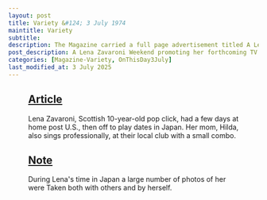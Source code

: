 ```yaml
---
layout: post
title: Variety &#124; 3 July 1974
maintitle: Variety
subtitle:
description: The Magazine carried a full page advertisement titled A Lena Zavaroni Weekend promoting her forthcoming TV appearances on Wonderama, the Merv Griffin Show and the Mike Douglas Show. Along with three black and white photos of Lena during her US tour.
post_description: A Lena Zavaroni Weekend promoting her forthcoming TV appearances on Wonderama, the Merv Griffin Show and the Mike Douglas Show. 
categories: [Magazine-Variety, OnThisDay3July]
last_modified_at: 3 July 2025
---
```


<figure class="fig3">
<div class="CardLayout">
<div class="CardItem">
<h2 id="infobox1" class="infobox"><a href="#infobox1">Article</a></h2>
<div class="CardItem split">
<p>Lena Zavaroni, Scottish 10-year-old pop click, had a few days at home post U.S., then off to play dates in Japan. Her mom, Hilda, also sings professionally, at their local club with a small combo.</p>
</div></div></div>
</figure>

<figure class="fig3">
<div class="CardLayout">
<div class="CardItem">
<h2 id="infobox2" class="infobox"><a href="#infobox2">Note</a></h2>
<div class="CardItem split">
<p>During Lena's time in Japan a large number of photos of her were Taken both with others and by herself.</p>
</div></div></div>
</figure>
